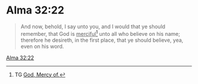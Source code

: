 # Alma 32:22

> And now, behold, I say unto you, and I would that ye should remember, that God is <u>merciful</u>[^a] unto all who believe on his name; therefore he desireth, in the first place, that ye should believe, yea, even on his word.

[Alma 32:22](https://www.churchofjesuschrist.org/study/scriptures/bofm/alma/32?lang=eng&id=p22#p22)


[^a]: TG [God, Mercy of.](https://www.churchofjesuschrist.org/study/scriptures/tg/god-mercy-of?lang=eng)
